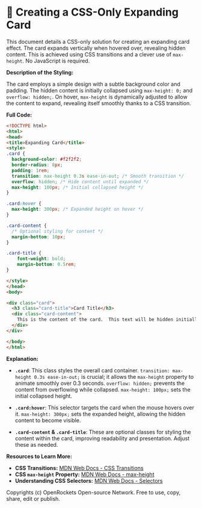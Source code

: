 # 🐞 Creating a CSS-Only Expanding Card


This document details a CSS-only solution for creating an expanding card effect.  The card expands vertically when hovered over, revealing hidden content.  This is achieved using CSS transitions and a clever use of `max-height`. No JavaScript is required.

**Description of the Styling:**

The card employs a simple design with a subtle background color and padding. The hidden content is initially collapsed using `max-height: 0;` and `overflow: hidden;`.  On hover, `max-height` is dynamically adjusted to allow the content to expand, revealing itself smoothly thanks to a CSS transition.


**Full Code:**

```html
<!DOCTYPE html>
<html>
<head>
<title>Expanding Card</title>
<style>
.card {
  background-color: #f2f2f2;
  border-radius: 8px;
  padding: 1rem;
  transition: max-height 0.3s ease-in-out; /* Smooth transition */
  overflow: hidden; /* Hide content until expanded */
  max-height: 100px; /* Initial collapsed height */
}

.card:hover {
  max-height: 300px; /* Expanded height on hover */
}

.card-content {
  /* Optional styling for content */
  margin-bottom: 10px;
}

.card-title {
    font-weight: bold;
    margin-bottom: 0.5rem;
}

</style>
</head>
<body>

<div class="card">
  <h3 class="card-title">Card Title</h3>
  <div class="card-content">
    This is the content of the card.  This text will be hidden initially and revealed on hover.  You can add as much text as you want here to see the expanding effect.  Lorem ipsum dolor sit amet, consectetur adipiscing elit. Sed do eiusmod tempor incididunt ut labore et dolore magna aliqua.
  </div>
</div>

</body>
</html>
```

**Explanation:**

* **`.card`**: This class styles the overall card container.  `transition: max-height 0.3s ease-in-out;` is crucial; it allows the `max-height` property to animate smoothly over 0.3 seconds. `overflow: hidden;` prevents the content from overflowing while collapsed. `max-height: 100px;` sets the initial collapsed height.

* **`.card:hover`**: This selector targets the card when the mouse hovers over it.  `max-height: 300px;` sets the expanded height, allowing the hidden content to become visible.

* **`.card-content` & `.card-title`**: These are optional classes for styling the content within the card, improving readability and presentation. Adjust these as needed.


**Resources to Learn More:**

* **CSS Transitions:**  [MDN Web Docs - CSS Transitions](https://developer.mozilla.org/en-US/docs/Web/CSS/CSS_Transitions/Using_CSS_transitions)
* **CSS `max-height` Property:** [MDN Web Docs - max-height](https://developer.mozilla.org/en-US/docs/Web/CSS/max-height)
* **Understanding CSS Selectors:** [MDN Web Docs - Selectors](https://developer.mozilla.org/en-US/docs/Web/CSS/CSS_Selectors)


Copyrights (c) OpenRockets Open-source Network. Free to use, copy, share, edit or publish.

